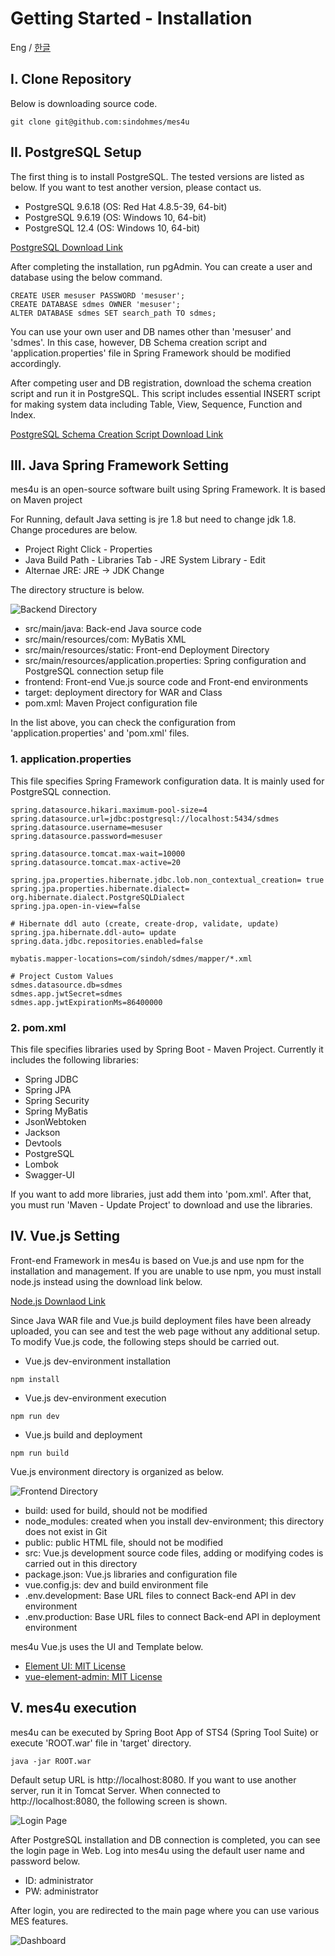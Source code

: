 # Getting Started - Installation

Eng / [한글](./Installation.ko-KR.md)

## I. Clone Repository

Below is downloading source code.

```
git clone git@github.com:sindohmes/mes4u
```

## II. PostgreSQL Setup

The first thing is to install PostgreSQL. The tested versions are listed as below. If you want to test another version, please contact us.

+ PostgreSQL 9.6.18 (OS: Red Hat 4.8.5-39, 64-bit)
+ PostgreSQL 9.6.19 (OS: Windows 10, 64-bit)
+ PostgreSQL 12.4 (OS: Windows 10, 64-bit)

[PostgreSQL Download Link](https://www.postgresql.org/download/)

After completing the installation, run pgAdmin. You can create a user and database using the below command.

```PostgreSQL
CREATE USER mesuser PASSWORD 'mesuser';
CREATE DATABASE sdmes OWNER 'mesuser';
ALTER DATABASE sdmes SET search_path TO sdmes;
```

You can use your own user and DB names other than 'mesuser' and 'sdmes'. In this case, however, DB Schema creation script and 'application.properties' file in Spring Framework should be modified accordingly.

After competing user and DB registration, download the schema creation script and run it in PostgreSQL. This script includes essential INSERT script for making system data including Table, View, Sequence, Function and Index.

[PostgreSQL Schema Creation Script Download Link](./pgschemascript.sql)

## III. Java Spring Framework Setting

mes4u is an open-source software built using Spring Framework. It is based on Maven project

For Running, default Java setting is jre 1.8 but need to change jdk 1.8. Change procedures are below.

+ Project Right Click - Properties
+ Java Build Path - Libraries Tab - JRE System Library - Edit
+ Alternae JRE: JRE -> JDK Change

The directory structure is below.

![Backend Directory](./images/be_directory.png)

+ src/main/java: Back-end Java source code
+ src/main/resources/com: MyBatis XML 
+ src/main/resources/static: Front-end Deployment Directory
+ src/main/resources/application.properties: Spring configuration and PostgreSQL connection setup file
+ frontend: Front-end Vue.js source code and Front-end environments
+ target: deployment directory for WAR and Class
+ pom.xml: Maven Project configuration file

In the list above, you can check the configuration from 'application.properties' and 'pom.xml' files.

### 1. application.properties

This file specifies Spring Framework configuration data. It is mainly used for PostgreSQL connection.

```
spring.datasource.hikari.maximum-pool-size=4
spring.datasource.url=jdbc:postgresql://localhost:5434/sdmes
spring.datasource.username=mesuser
spring.datasource.password=mesuser

spring.datasource.tomcat.max-wait=10000
spring.datasource.tomcat.max-active=20

spring.jpa.properties.hibernate.jdbc.lob.non_contextual_creation= true
spring.jpa.properties.hibernate.dialect= org.hibernate.dialect.PostgreSQLDialect
spring.jpa.open-in-view=false

# Hibernate ddl auto (create, create-drop, validate, update)
spring.jpa.hibernate.ddl-auto= update
spring.data.jdbc.repositories.enabled=false

mybatis.mapper-locations=com/sindoh/sdmes/mapper/*.xml

# Project Custom Values
sdmes.datasource.db=sdmes
sdmes.app.jwtSecret=sdmes
sdmes.app.jwtExpirationMs=86400000
```



### 2. pom.xml

This file specifies libraries used by Spring Boot - Maven Project. Currently it includes the following libraries:

+ Spring JDBC
+ Spring JPA
+ Spring Security
+ Spring MyBatis
+ JsonWebtoken
+ Jackson
+ Devtools
+ PostgreSQL
+ Lombok
+ Swagger-UI

If you want to add more libraries, just add them into 'pom.xml'. After that, you must run 'Maven - Update Project' to download and use the libraries.

## IV. Vue.js Setting

Front-end Framework in mes4u is based on Vue.js and use npm for the installation and management. If you are unable to use npm, you must install node.js instead using the download link below.

[Node.js Downlaod Link](https://nodejs.org/ko/)

Since Java WAR file and Vue.js build deployment files have been already uploaded, you can see and test the web page without any additional setup. To modify Vue.js code, the following steps should be carried out.

+ Vue.js dev-environment installation
```
npm install
```

+ Vue.js dev-environment execution
```
npm run dev
```

+ Vue.js build and deployment
```
npm run build
```

Vue.js environment directory is organized as below.

![Frontend Directory](./images/fe_directory.png)

+ build: used for build, should not be modified
+ node_modules: created when you install dev-environment; this directory does not exist in Git
+ public: public HTML file, should not be modified
+ src: Vue.js development source code files, adding or modifying codes is carried out in this directory
+ package.json: Vue.js libraries and configuration file
+ vue.config.js: dev and build environment file
+ .env.development: Base URL files to connect Back-end API in dev environment
+ .env.production: Base URL files to connect Back-end API in deployment environment

mes4u Vue.js uses the UI and Template below.

+ [Element UI: MIT License](https://element.eleme.io/#/en-US)
+ [vue-element-admin: MIT License](https://github.com/PanJiaChen/vue-element-admin)

## V. mes4u execution

mes4u can be executed by Spring Boot App of STS4 (Spring Tool Suite) or execute 'ROOT.war' file in 'target' directory.

```
java -jar ROOT.war
```

Default setup URL is http://localhost:8080. If you want to use another server, run it in Tomcat Server. When connected to http://localhost:8080, the following screen is shown.

![Login Page](./images/login_page.png)

After PostgreSQL installation and DB connection is completed, you can see the login page in Web. Log into mes4u using the default user name and password below.

+ ID: administrator
+ PW: administrator

After login, you are redirected to the main page where you can use various MES features.

![Dashboard](./images/dashboard.png)
